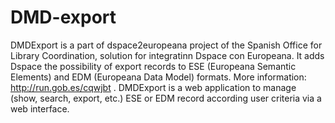 DMD-export
==========
DMDExport is a part of dspace2europeana project of the Spanish Office for Library Coordination, solution for integratinn Dspace con Europeana. It adds Dspace the possibility of export records to ESE (Europeana Semantic Elements) and EDM (Europeana Data Model) formats. More information: http://run.gob.es/cqwjbt .
DMDExport is a web application to manage (show, search, export, etc.) ESE or EDM record according user criteria via a web interface.
